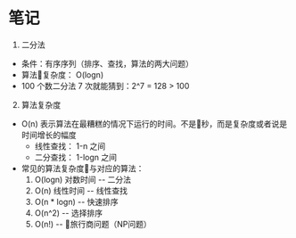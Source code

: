 # 笔记
1. 二分法
  - 条件：有序序列（排序、查找，算法的两大问题）
  - 算法复杂度： O(logn)
  - 100 个数二分法 7 次就能猜到：2^7 = 128 > 100

2. 算法复杂度
  - O(n) 表示算法在最糟糕的情况下运行的时间。不是秒，而是复杂度或者说是时间增长的幅度
    - 线性查找： 1-n 之间
    - 二分查找： 1-logn 之间
  - 常见的算法复杂度与对应的算法：
    1. O(logn) 对数时间 -- 二分法
    2. O(n) 线性时间 -- 线性查找
    3. O(n * logn)  -- 快速排序
    4. O(n^2) -- 选择排序
    5. O(n!) -- 旅行商问题（NP问题）